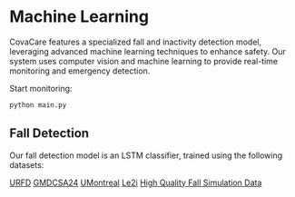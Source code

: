# Machine Learning

CovaCare features a specialized fall and inactivity detection model, leveraging advanced machine learning techniques to enhance safety. Our system uses computer vision and machine learning to provide real-time monitoring and emergency detection.

Start monitoring:
```bash
python main.py
```

## Fall Detection

Our fall detection model is an LSTM classifier, trained using the following datasets:

[URFD](https://fenix.ur.edu.pl/~mkepski/ds/uf.html)
[GMDCSA24](https://github.com/ekramalam/GMDCSA24-A-Dataset-for-Human-Fall-Detection-in-Videos)
[UMontreal](https://www.iro.umontreal.ca/~labimage/Dataset/)
[Le2i](https://www.kaggle.com/datasets/tuyenldvn/falldataset-imvia)
[High Quality Fall Simulation Data](https://iiw.kuleuven.be/onderzoek/advise/datasets#High%20Quality%20Fall%20Simulation%20Data)
